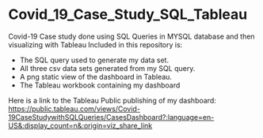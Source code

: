 # Covid_19_Case_Study_SQL_Tableau
Covid-19 Case study done using SQL Queries in MYSQL database and then visualizing with Tableau
Included in this repository is:
* The SQL query used to generate my data set.
* All three csv data sets generated from my SQL query.
* A png static view of the dashboard in Tableau.
* The Tableau workbook containing my dashboard

Here is a link to the Tableau Public publishing of my dashboard:
https://public.tableau.com/views/Covid-19CaseStudywithSQLQueries/CasesDashboard?:language=en-US&:display_count=n&:origin=viz_share_link

